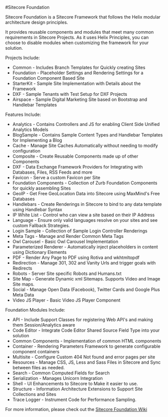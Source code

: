 #Sitecore Foundation

Sitecore Foundation is a Sitecore Framework that follows the Helix modular architecture design principles.

It provides reusable components and modules that meet many common requirements in Sitecore Projects. As it uses Helix Principles, you can choose to disable modules when customizing the framework for your solution.

Projects Include:
* Common - Includes Branch Templates for Quickly creating Sites
* Foundation - Placeholder Settings and Rendering Settings for a Foundation Component Based Site
* StarterKit - Sample Site Implementation with Details about the Framework
* DXF - Sample Tenants with Test Setup for DXF Projects
* Airspace - Sample Digital Marketing Site based on Bootstrap and Handlebar Templates

Features Include:
* Analytics - Contains Controllers and JS for enabling Client Side Unified Analytics Models
* BlogSample - Contains Sample Content Types and Handlebar Templates for Implementing a Blog
* Cache - Manage Site Caches Automatically without needing to modify configuration
* Composite - Create Reusable Components made up of other Components
* DXF - Data Exchange Framework Providers for Integrating with Databases, Files, RSS Feeds and more
* Favicon - Serve a custom Favicon per Site
* Foundation Components - Collection of Zurb Foundation Components for quickly assembling Sites
* GeoIP - Get Free GeoLocation Data into Sitecore using MaxMind's Free Databases
* Handlebars - Create Renderings in Sitecore to bind to any data template using Handlebar Syntax
* IP White List - Control who can view a site based on their IP Address
* Language - Ensure only valid languages resolve on your sites and see custom Fallback Strategies.
* Login Sample - Collection of Sample Login Controller Renderings
* Meta Tags - Manage and Render Common Meta Tags
* Owl Carousel - Basic Owl Carousel Implementation
* Parameterized Renderer - Automatically inject placeholders in content using Dictionary Elements
* PDF - Render Any Page to PDF using Rotiva and wkhtmltopdf
* Redirection - Manage 301, 302 and Vanity Urls and trigger goals with Redirects
* Robots - Server Site specific Robots and Humans.txt
* Site Map - Generate Dynamic xml Sitemaps. Supports Video and Image Site maps.
* Social - Manage Open Data (Facebook), Twitter Cards and Google Plus Meta Data
* Video JS Player - Basic Video JS Player Component

Foundation Modules Include:
* API - Include Support Classes for registering Web API's and making them Session/Analytics aware
* Code Editor - Integrate Code Editor Shared Source Field Type into your solution
* Common Components - Implementation of common HTML components
* Container - Rendering Parameters Framework to generate configurable component containers
* Multisite - Configure Custom 404 Not found and error pages per site 
* Resources - Manage CSS, JS, Less and Sass Files in Sitecore and Sync between files as needed.
* Search - Common Computed Fields for Search
* Serialization - Manages Unicorn Integration
* Shell - UI Enhancements to Sitecore to Make it easier to use.
* Structure - Information Architecture Extensions to Support Site Collections and Sites
* Trace Logger - Instrument Code for Performance Sampling.

For more information, please check out the [Sitecore Foundation Wiki](https://innersource.visualstudio.com/SitecoreReferenceArchitecture/_wiki)
